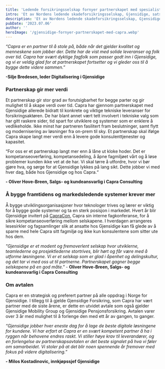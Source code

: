 ```yaml
---
title: 'Ledende forsikringsselskap fornyer partnerskapet med spesialist på tech!'
intro: 'Et av Nordens ledende skadeforsikringsselskap, Gjensidige, satser stort på å gi kunder gode og trygge opplevelser. For å sikre dette digitalt har de etter tre års samarbeid valgt å videreføre partnerskapet med fagspesialisten Capra på teknologi.'
description: 'Et av Nordens ledende skadeforsikringsselskap, Gjensidige, satser stort på å gi kunder gode og trygge opplevelser. For å sikre dette digitalt har de etter tre års samarbeid valgt å videreføre partnerskapet med fagspesialisten Capra på teknologi.'
pubDate: '2023.07.06'
author: ''
heroImage: '/gjensidige-fornyer-partnerskapet-med-capra.webp'
---
```


*“Capra er en partner til å stole på, både når det gjelder kvalitet og menneskene som jobber der. Dette har de vist med solide leveranser og folk over tid. Capra har svært dyktige fagfolk som passer godt inn i Gjensidige, og vi er veldig glad for at partnerskapet fortsetter og vi gleder oss til å bygge dette videre sammen.”*

**-Silje Bredesen, leder Digitalisering i Gjensidige**

### Partnerskap gir mer verdi

Et partnerskap gir stor grad av forutsigbarhet for begge parter og gir mulighet til å skape verdi over tid. Capra har gjennom partnerskapet med Gjensidige allerede bidratt til konkrete og viktige tekniske leveranser for forsikringsaktøren. De har blant annet vært tett involvert i tekniske valg som har gitt raskere sider, tid spart for utviklere og systemer som er enklere å vedlikeholde. Ikke minst har partneren fasilitert fram beslutninger, samt flytt og modernisering av løsninger fra on-prem til sky. Et partnerskap skal ifølge Capra skape langt mer verdi enn å levere gode konsulenttjenester og kapasitet.

“For oss er et partnerskap langt mer enn å låne ut kloke hoder. Det er kompetanseoverføring, kompetansedeling, å åpne fagmiljøet vårt og å løse problemer kunden ikke vet at de har. Vi skal tørre å utfordre, hvor vi bør gjøre hva, og sørge for at Gjensidige lykkes på lang sikt. Dette jobber vi med hver dag, både hos Gjensidige og hos Capra.“

**- Oliver Hove-Breen, Salgs- og kundeansvarlig i Capra Consulting**

### Å bygge framtidens og markedsledende systemer krever mer

Å bygge utviklingsorganisasjoner hvor teknologer trives og lærer er viktig for å bygge gode systemer og ta en sterk posisjon i markedet. Hvert år blir Gjensidige invitert på [CapraCon](https://capracon.no/), Capra sin interne fagkonferanse, for å sikre kompetanseoverføring mellom selskapene. I hverdagen arrangeres lesesirkler og fagsamlinger slik at ansatte hos Gjensidige kan få glede av å sparre med hele Capra sitt fagmiljø og ikke kun konsulentene som sitter ute hos dem.

*"Gjensidige er et modent og fremoverlent selskap hvor utviklerne, teamlederne og prosjektlederne stortrives, blir hørt og får være med å utforme løsningene. Vi er et selskap som er glad i åpenhet og delingskultur, og det tar vi med oss ut til partnerne. Partnerskapet gagner begge selskapene på en god måte."* - **Oliver Hove-Breen, Salgs- og kundeansvarlig i Capra Consulting**

### Om avtalen

Capra er en strategisk og preferert partner på alle oppdrag i Norge for Gjensidige. I tillegg til å gjelde Gjensidige Forsikring, som Capra har vært partner med de siste årene, er dette en utvidet avtale som også gjelder Gjensidige Mobility Group og Gjensidige Pensjonsforsikring. Avtalen varer over 3 år med mulighet til å forlenge den med ett år av gangen, to ganger.

*“Gjensidige jobber hver eneste dag for å lage de beste digitale løsningene for kundene. Vi har erfart at Capra er en svært kompetent partner å ha i ryggen når behovene endres raskt. Vi stiller høye krav til leverandører, og en forlengelse av partnerskapsavtalen er det beste signalet på hva vi føler om samarbeidet. Vi stoler på at det blir noen spennende år fremover med fokus på videre digitalisering.”*

**- Milos Kostadinovic, innkjøpssjef Gjensidige**